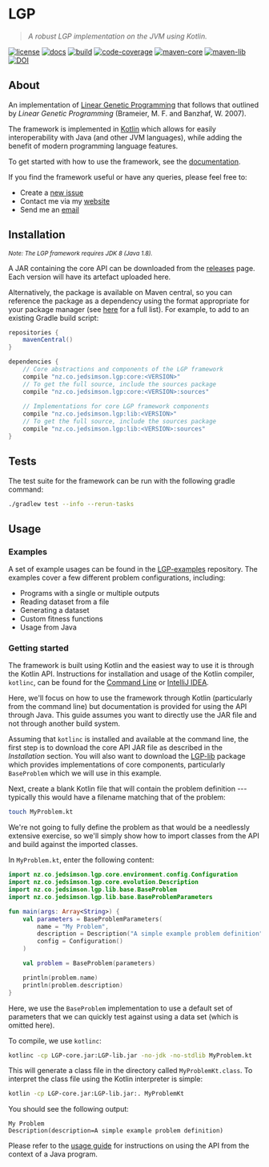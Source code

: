 # LGP

> *A robust LGP implementation on the JVM using Kotlin.*

[![license][license-image]][license-url]
[![docs][docs-image]][docs-url]
[![build][build-image]][build-url]
[![code-coverage][code-coverage-image]][code-coverage-url]
[![maven-core][maven-image-core]][maven-url-core]
[![maven-lib][maven-image-lib]][maven-url-lib]
[![DOI][doi-image]][doi-url]

## About

An implementation of [Linear Genetic Programming](https://en.wikipedia.org/wiki/Linear_genetic_programming) that follows that outlined by *Linear Genetic Programming* (Brameier, M. F. and Banzhaf, W. 2007).

The framework is implemented in [Kotlin](https://kotlinlang.org) which allows for easily interoperability with Java (and other JVM languages), while adding the benefit of modern programming language features.

To get started with how to use the framework, see the [documentation](http://lgp.readthedocs.io/en/latest/).

If you find the framework useful or have any queries, please feel free to:

- Create a [new issue](https://github.com/JedS6391/LGP/issues/new)
- Contact me via my [website](http://www.jedsimson.co.nz/contact)
- Send me an [email](mailto:jed.simson@gmail.com?Subject=LGP)

## Installation

<small>*Note: The LGP framework requires JDK 8 (Java 1.8).*</small>

A JAR containing the core API can be downloaded from the [releases](https://github.com/JedS6391/LGP/releases/) page. Each version will have its artefact uploaded here.

Alternatively, the package is available on Maven central, so you can reference the package as a dependency using the format appropriate for your package manager (see [here](https://search.maven.org/artifact/nz.co.jedsimson.lgp/LGP) for a full list). For example, to add to an existing Gradle build script:

```gradle
repositories {
    mavenCentral()
}

dependencies {
    // Core abstractions and components of the LGP framework
    compile "nz.co.jedsimson.lgp:core:<VERSION>"
    // To get the full source, include the sources package
    compile "nz.co.jedsimson.lgp:core:<VERSION>:sources"
    
    // Implementations for core LGP framework components
    compile "nz.co.jedsimson.lgp:lib:<VERSION>"
    // To get the full source, include the sources package
    compile "nz.co.jedsimson.lgp:lib:<VERSION>:sources"
}
```

## Tests

The test suite for the framework can be run with the following gradle command:

```bash
./gradlew test --info --rerun-tasks
```

## Usage

### Examples

A set of example usages can be found in the [LGP-examples](https://github.com/JedS6391/LGP-examples) repository. The examples cover a few different problem configurations, including:

- Programs with a single or multiple outputs
- Reading dataset from a file
- Generating a dataset
- Custom fitness functions
- Usage from Java

### Getting started

The framework is built using Kotlin and the easiest way to use it is through the Kotlin API. Instructions for installation and usage of the Kotlin compiler, `kotlinc`, can be found for the [Command Line](https://kotlinlang.org/docs/tutorials/command-line.html) or [IntelliJ IDEA](https://kotlinlang.org/docs/tutorials/getting-started.html). 

Here, we'll focus on how to use the framework through Kotlin (particularly from the command line) but documentation is provided for using the API through Java. This guide assumes you want to directly use the JAR file and not through another build system.

Assuming that `kotlinc` is installed and available at the command line, the first step is to download the core API JAR file as described in the *Installation* section. You will also want to download the [LGP-lib](https://github.com/JedS6391/LGP-lib/releases) package which provides implementations of core components, particularly `BaseProblem` which we will use in this example.

Next, create a blank Kotlin file that will contain the problem definition --- typically this would have a filename matching that of the problem:

```bash
touch MyProblem.kt
```

We're not going to fully define the problem as that would be a needlessly extensive exercise, so we'll simply show how to import classes from the API and build against the imported classes.

In `MyProblem.kt`, enter the following content:

```kotlin
import nz.co.jedsimson.lgp.core.environment.config.Configuration
import nz.co.jedsimson.lgp.core.evolution.Description
import nz.co.jedsimson.lgp.lib.base.BaseProblem
import nz.co.jedsimson.lgp.lib.base.BaseProblemParameters

fun main(args: Array<String>) {
    val parameters = BaseProblemParameters(
        name = "My Problem",
        description = Description("A simple example problem definition"),
        config = Configuration()
    )

    val problem = BaseProblem(parameters)

    println(problem.name)
    println(problem.description)
}
```

Here, we use the `BaseProblem` implementation to use a default set of parameters that we can quickly test against using a data set (which is omitted here).

To compile, we use `kotlinc`:

```bash
kotlinc -cp LGP-core.jar:LGP-lib.jar -no-jdk -no-stdlib MyProblem.kt
```

This will generate a class file in the directory called `MyProblemKt.class`. To interpret the class file using the Kotlin interpreter is simple:

```bash
kotlin -cp LGP-core.jar:LGP-lib.jar:. MyProblemKt
```

You should see the following output:

```text
My Problem
Description(description=A simple example problem definition)
```

Please refer to the [usage guide](http://lgp.readthedocs.io/en/latest/guide/usage.html#with-java) for instructions on using the API from the context of a Java program.

[license-image]: https://img.shields.io/github/license/mashape/apistatus.svg?style=flat
[license-url]: https://github.com/JedS6391/LGP/blob/master/LICENSE
[docs-image]: https://readthedocs.org/projects/lgp/badge/?version=stable&style=flat
[docs-url]: http://lgp.readthedocs.io/en/latest/
[build-image]: https://img.shields.io/github/workflow/status/JedS6391/LGP/Release
[build-url]: https://github.com/JedS6391/LGP/actions/workflows/release.yml
[maven-image-core]: https://img.shields.io/maven-central/v/nz.co.jedsimson.lgp/core.svg?label=core&style=flat
[maven-url-core]: https://search.maven.org/search?q=g:%22nz.co.jedsimson.lgp%22%20AND%20a:%22core%22
[maven-image-lib]: https://img.shields.io/maven-central/v/nz.co.jedsimson.lgp/lib.svg?label=lib&style=flat
[maven-url-lib]: https://search.maven.org/search?q=g:%22nz.co.jedsimson.lgp%22%20AND%20a:%22lib%22
[code-coverage-image]:https://img.shields.io/codecov/c/github/JedS6391/LGP.svg
[code-coverage-url]:https://codecov.io/gh/JedS6391/LGP/branch/develop/
[doi-image]:https://joss.theoj.org/papers/10.21105/joss.01337/status.svg
[doi-url]:https://doi.org/10.21105/joss.01337

